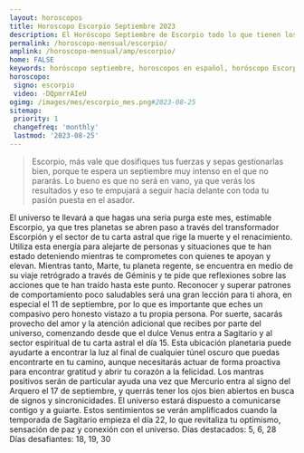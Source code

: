```yaml
---
layout: horoscopos
title: Horoscopo Escorpio Septiembre 2023
description: El Horóscopo Septiembre de Escorpio todo lo que tienen los astros preparados para este mes, amor, trabajo, familia. Todo sobre astrologia, tarot, predicciones. Horoscopo gratis en español, predicciones y astrología.
permalink: /horoscopo-mensual/escorpio/
amplink: /horoscopo-mensual/amp/escorpio/
home: FALSE
keywords: horóscopo septiembre, horoscopos en español, horóscopo Escorpio septiembre , horóscopo esperanza gracia, horoscop, horóscopos gratis, horoscopo Escorpio, Tarot, Astrologia, Zodíaco, Escorpio, horoscopo gratis, horoscopo del mes 
horoscopo:
 signo: escorpio
 video: -DQpmrrAIeU
ogimg: /images/mes/escorpio_mes.png#2023-08-25
sitemap:
 priority: 1
 changefreq: 'monthly'
 lastmod: '2023-08-25'
---
```



 > Escorpio, más vale que dosifiques tus fuerzas y sepas gestionarlas bien, porque te espera un septiembre muy intenso en el que no pararás. Lo bueno es que no será en vano, ya que verás los resultados y eso te empujará a seguir hacia delante con toda tu pasión puesta en el asador.



El universo te llevará a que hagas una seria purga este mes, estimable Escorpio, ya que tres planetas se abren paso a través del transformador Escorpión y el sector de tu carta astral que rige la muerte y el renacimiento. Utiliza esta energía para alejarte de personas y situaciones que te han estado deteniendo mientras te comprometes con quienes te apoyan y elevan.
Mientras tanto, Marte, tu planeta regente, se encuentra en medio de su viaje retrógrado a través de Géminis y te pide que reflexiones sobre las acciones que te han traído hasta este punto. Reconocer y superar patrones de comportamiento poco saludables será una gran lección para ti ahora, en especial el 11 de septiembre, por lo que es importante que eches un compasivo pero honesto vistazo a tu propia persona.
Por suerte, sacarás provecho del amor y la atención adicional que recibes por parte del universo, comenzando desde que el dulce Venus entra a Sagitario y al sector espiritual de tu carta astral el día 15. Esta ubicación planetaria puede ayudarte a encontrar la luz al final de cualquier túnel oscuro que puedas encontrarte en tu camino, aunque necesitarás actuar de forma proactiva para encontrar gratitud y abrir tu corazón a la felicidad.
Los mantras positivos serán de particular ayuda una vez que Mercurio entra al signo del Arquero el 17 de septiembre, y querrás tener los ojos bien abiertos en busca de signos y sincronicidades. El universo estará dispuesto a comunicarse contigo y a guiarte.
Estos sentimientos se verán amplificados cuando la temporada de Sagitario empieza el día 22, lo que revitaliza tu optimismo, sensación de paz y conexión con el universo.
Días destacados: 5, 6, 28
Días desafiantes: 18, 19, 30